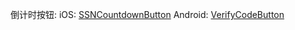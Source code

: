 


倒计时按钮:
iOS: [SSNCountdownButton](https://github.com/sosoneo/SSNCountdownButton)
Android: [VerifyCodeButton](https://github.com/Airsaid/VerifyCodeButton)
